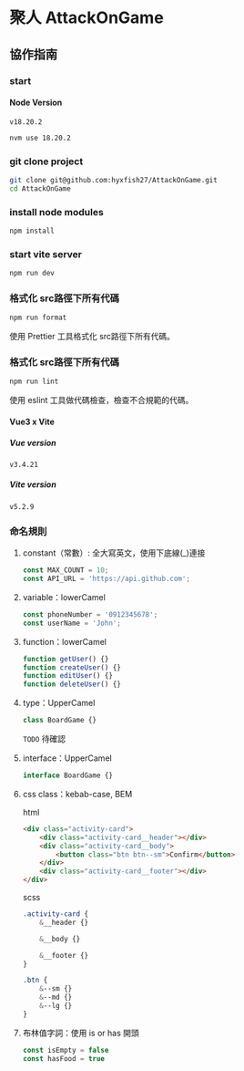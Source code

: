 # 聚人 AttackOnGame

## 協作指南

### start

#### Node Version

```plaintext
v18.20.2
```

```bash
nvm use 18.20.2
```

### git clone project
```bash
git clone git@github.com:hyxfish27/AttackOnGame.git
cd AttackOnGame
```

### install node modules
```bash
npm install
```

### start vite server
```bash
npm run dev
```

### 格式化 src路徑下所有代碼
```bash
npm run format
```
使用 Prettier 工具格式化 src路徑下所有代碼。

### 格式化 src路徑下所有代碼
```bash
npm run lint
```
使用 eslint 工具做代碼檢查，檢查不合規範的代碼。

#### Vue3 x Vite

##### Vue version

```plaintext
v3.4.21
```

##### Vite version

```plaintext
v5.2.9
```

### 命名規則

1. constant（常數）: 全大寫英文，使用下底線(_)連接

    ```javascript
    const MAX_COUNT = 10;
    const API_URL = 'https://api.github.com';
    ```

2. variable：lowerCamel

    ```javascript
    const phoneNumber = '0912345678';
    const userName = 'John';
    ```

3. function：lowerCamel

    ```javascript
    function getUser() {}
    function createUser() {}
    function editUser() {}
    function deleteUser() {}
    ```

4. type：UpperCamel

    ```javascript
    class BoardGame {}
    ```

    `TODO` 待確認

5. interface：UpperCamel

    ```javascript
    interface BoardGame {}
    ```

6. css class：kebab-case, BEM

    html

    ```html
    <div class="activity-card">
        <div class="activity-card__header"></div>
        <div class="activity-card__body">
            <button class="btn btn--sm">Confirm</button>
        </div>
        <div class="activity-card__footer"></div>
    </div>
    ```

    scss

    ```scss
    .activity-card {
        &__header {}

        &__body {}

        &__footer {}
    }

    .btn {
        &--sm {}
        &--md {}
        &--lg {}
    }
    ```

7. 布林值字詞：使用 is or has 開頭

    ```javascript
    const isEmpty = false
    const hasFood = true
    ```
